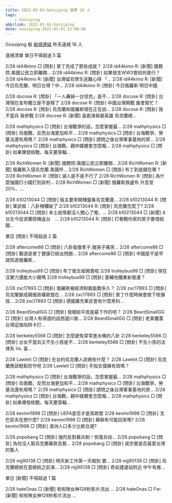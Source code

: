 ```yaml
---
title: 2022-03-01-Gossiping 違規 16 人
tags:
    - Gossiping
abbrlink: 2022-03-01-Gossiping
date: Gossiping-2022-03-01 12:00:00
---
```

Gossiping 板 [板規連結](https://www.ptt.cc/bbs/Gossiping/M.1637425085.A.07D.html)
昨天違規 16 人
<!-- more -->

違規清單
單日不得超過 5 篇

2/28 id44kimo □ [問卦] 普丁完成了那些成就？
2/28 id44kimo R: [新聞] 國務院:美國公民立即離開…
2/28 id44kimo R: [問卦] 如果發生WW3會如何進行？
2/28 id44kimo R: [新聞] 台灣留烏學生逃難心得 「…
2/28 id44kimo R: [新聞] 今日烏克蘭、明日台灣？中…
2/28 id44kimo R: [問卦] 今日俄羅斯 明日中國

2/28 docose R: [問卦] 「一人轟掉一台坦克」是不…
2/28 docose R: [問卦] 台灣現在宣布獨立是不是穩了
2/28 docose R: [問卦] 中國台灣開戰 誰會幫忙？
2/28 docose R: [問卦] 烏克蘭和俄羅斯現在正在談…
2/28 docose R: [問卦] 我不當兵 我參戰
2/28 docose R: [新聞] 喜劇演員變英雄 烏克蘭總…

2/28 mathphysics □ [問卦] 台海戰爭的話，怎麼掌握最…
2/28 mathphysics □ [問卦] 烏俄戰，反而台海更加和平…
2/28 mathphysics □ [問卦] 台海戰爭，勞基法還有用嗎？
2/28 mathphysics □ [問卦] 請問之後台灣軍事基地的房…
2/28 mathphysics □ [問卦] 台海戰，親中媒體會怎麼報…
2/28 mathphysics □ [問卦] 如果爆發核戰，每天要穿輻…

2/28 RichWomen R: [新聞] 國務院:美國公民立即離開…
2/28 RichWomen R: [新聞] 俄羅斯入侵烏克蘭 美國呼…
2/28 RichWomen □ [問卦] 布丁到底錯在哪 ?
2/28 RichWomen R: [問卦] 湖人是不是不行了
2/28 RichWomen R: [問卦] 為什麼強國打小國打到談判…
2/28 RichWomen □ [新聞] 俄羅斯救盧布 升息至20%、…

2/28 b10213044 □ [問卦] 版主要來開賭盤看烏克蘭還…
2/28 b10213044 R: [問卦] 軍武板：八卦柵欄破了
2/28 b10213044 R: [問卦] 烏克蘭怎麼了?
2/28 b10213044 □ [問卦] 本土疫情都沒人關心了喔，…
2/28 b10213044 □ [新聞] 4台生今從波蘭搭機返台　…
2/28 b10213044 R: [問卦] 打巷戰你家的房子要借給國…

單日 [問卦] 不得超過 2 篇

2/28 aftercome86 □ [問卦] 八卦版俄孝子.俄孫子痛哭…
2/28 aftercome86 □ [問卦] 難道是普丁健康已經出問題…
2/28 aftercome86 □ [問卦] 中國是不是早就知道俄羅斯…

2/28 trolleybus99 □ [問卦] 布丁衛生紙開賣啦
2/28 trolleybus99 □ [問卦] 現在沒實力還能大小聲嗎
2/28 trolleybus99 □ [問卦] 基輔地鐵重新營運？

2/28 zxc17893 □ [問卦] 俄羅斯被經濟制裁能戰多久？
2/28 zxc17893 □ [問卦] 烏克蘭變成親俄政權歐盟在…
2/28 zxc17893 □ [問卦] 普丁什麼時候會按下核彈按…
2/28 zxc17893 □ [問卦] 德國擴充軍武會有什麼黑科…

2/28 BeardSmallGG □ [問卦] 發槍給平民是最下作的吧？
2/28 BeardSmallGG □ [問卦] 台灣人有得選的話想選川普…
2/28 BeardSmallGG □ [問卦] 老美覆蓋台灣這張陷阱卡打…

2/28 berkeley5566 □ [問卦] 怎麼避免常常進水桶的八卦
2/28 berkeley5566 □ [問卦] 台女不當兵又不生小孩是不…
2/28 berkeley5566 □ [問卦] 不生小孩的法律系 Vs. 喜…

2/28 Lawleit □ [問卦] 在台的烏克蘭人該做些什麼？
2/28 Lawleit □ [問卦] 烏克蘭應該輕鬆防守吧
2/28 Lawleit □ [問卦] 手指支撐線有效嗎？

2/28 mathphysics □ [問卦] 台海戰爭的話，怎麼掌握最…
2/28 mathphysics □ [問卦] 烏俄戰，反而台海更加和平…
2/28 mathphysics □ [問卦] 台海戰爭，勞基法還有用嗎？
2/28 mathphysics □ [問卦] 請問之後台灣軍事基地的房…
2/28 mathphysics □ [問卦] 台海戰，親中媒體會怎麼報…
2/28 mathphysics □ [問卦] 如果爆發核戰，每天要穿輻…

2/28 kevinn1998 □ [問卦] UEFA是否才是真歐盟
2/28 kevinn1998 □ [問卦] 戈巴契夫在想什麼?
2/28 kevinn1998 □ [問卦] 蘇聯有可能回來嗎?
2/28 kevinn1998 □ [問卦] 澳洲人口多少比較合適?

2/28 popobang □ [問卦] 強烈反對募兵制！恢復兵役…
2/28 popobang □ [問卦] 為何沒人幫烏克蘭募款及藝…
2/28 popobang □ [問卦] 吳宗憲是否最愛台灣的藝人

2/28 mjj90138 □ [問卦] 明天新工作第一天報到 要…
2/28 mjj90138 □ [問卦] 烏克蘭總統在當總統之前演…
2/28 mjj90138 □ [問卦] 奇岩捷運站附近 中午有推…

單日 [新聞] 不得超過 1 篇

2/28 hateOnas □ [新聞] 啦啦隊女神128秒影片流出 …
2/28 hateOnas □ Fw: [新聞] 啦啦隊女神128秒影片流出 …